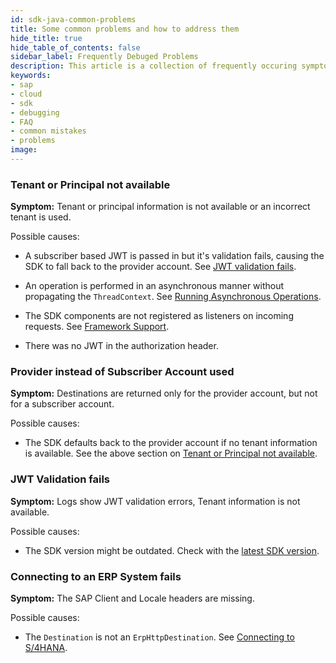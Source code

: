```yaml
---
id: sdk-java-common-problems
title: Some common problems and how to address them
hide_title: true
hide_table_of_contents: false
sidebar_label: Frequently Debuged Problems
description: This article is a collection of frequently occuring symptoms and a short quidance on how to address them.
keywords:
- sap
- cloud
- sdk
- debugging
- FAQ
- common mistakes
- problems
image:
---
```


### Tenant or Principal not available

**Symptom:** Tenant or principal information is not available or an incorrect tenant is used.

Possible causes:

- A subscriber based JWT is passed in but it's validation fails, causing the SDK to fall back to the provider account.
  See [JWT validation fails](#jwt-validation-fails).

- An operation is performed in an asynchronous manner without propagating the `ThreadContext`.
  See [Running Asynchronous Operations](../features/multi-tenancy/multi-tenancy-thread-context#running-asynchronous-operations).

- The SDK components are not registered as listeners on incoming requests.
  See [Framework Support](../getting-started#framework-integration).

- There was no JWT in the authorization header.

### Provider instead of Subscriber Account used

**Symptom:** Destinations are returned only for the provider account, but not for a subscriber account.

Possible causes:
- The SDK defaults back to the provider account if no tenant information is available. See the above section on [Tenant or Principal not available](#tenant-or-principal-not-available).

### JWT Validation fails

**Symptom:** Logs show JWT validation errors, Tenant information is not available.

Possible causes:

- The SDK version might be outdated.
  Check with the [latest SDK version](https://search.maven.org/artifact/com.sap.cloud.sdk/sdk-bom).

### Connecting to an ERP System fails

**Symptom:** The SAP Client and Locale headers are missing.

Possible causes:

- The `Destination` is not an `ErpHttpDestination`.
  See [Connecting to S/4HANA](../features/connectivity/sdk-connectivity-destination-service#connect-to-on-premise-s4hana-system).


